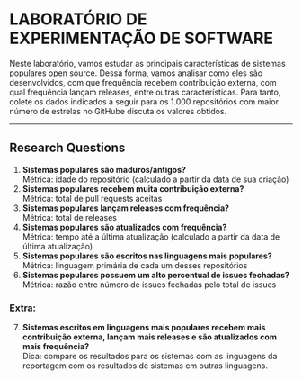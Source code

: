 # LABORATÓRIO DE EXPERIMENTAÇÃO DE SOFTWARE

Neste laboratório, vamos estudar as principais características de sistemas populares open source. Dessa forma, vamos analisar como eles são desenvolvidos, com que frequência recebem contribuição externa, com qual frequência lançam releases, entre outras características. Para tanto, colete os dados indicados a seguir para os 1.000 repositórios com maior número de estrelas no GitHube discuta os valores obtidos.

***

## Research Questions 

1. **Sistemas populares são maduros/antigos?**  
Métrica: idade do repositório (calculado a partir da data de sua criação)
2. **Sistemas populares recebem muita contribuição externa?**  
Métrica: total de pull requests aceitas
3. **Sistemas populares lançam releases com frequência?**  
Métrica: total de releases
4. **Sistemas populares são atualizados com frequência?**  
Métrica: tempo até a última atualização (calculado a partir da data de última atualização)
5. **Sistemas populares são escritos nas linguagens mais populares?**  
Métrica: linguagem primária de cada um desses repositórios
6. **Sistemas populares possuem um alto percentual de issues fechadas?**  
Métrica: razão entre número de issues fechadas pelo total de issues

### Extra:
7. **Sistemas escritos em linguagens mais populares recebem mais contribuição externa, lançam mais releases e são atualizados com mais frequência?**  
Dica: compare os resultados para os sistemas com as linguagens da reportagem com os resultados de sistemas em outras linguagens.
